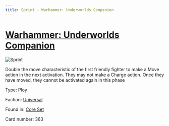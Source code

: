 ```yaml
---
title: Sprint - Warhammer: Underworlds Companion
---
```


# [Warhammer: Underworlds Companion](https://guidokessels.github.io/wh-underworlds)

  

![Sprint](https://warhammerunderworlds.com/wp-content/uploads/sites/6/2017/12/363_ENG-Sprint.png)

Double the move characteristic of the first friendly fighter to make a Move action in the next activation. They may not make a Charge action. Once they have moved, they cannot be activated again in this phase

Type: Ploy

Faction: [Universal](https://guidokessels.github.io/wh-underworlds/factions/universal)

Found in: [Core Set](https://guidokessels.github.io/wh-underworlds/locations/core-set)

Card number: 363
